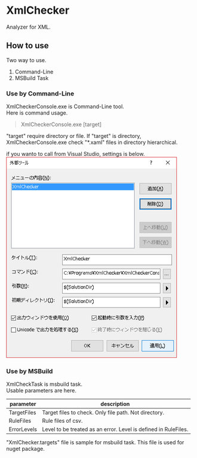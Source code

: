 # XmlChecker
Analyzer for XML.

## How to use
Two way to use.

1. Command-Line
2. MSBuild Task

### Use by Command-Line
XmlCheckerConsole.exe is Command-Line tool.<br/>
Here is command usage.

> XmlCheckerConsole.exe [target]

"target" require directory or file.
If "target" is directory, XmlCheckerConsole.exe check "*.xaml" files in directory hierarchical.

if you wanto to call from Visual Studio, settings is below.  
![settings for visual studio to call outside tools](vssetting.png "settings for visual studio to call outside tools")

### Use by MSBuild
XmlCheckTask is msbuild task.<br/>
Usable parameters are here.

parameter|description
---|---
TargetFiles|Target files to check. Only file path. Not directory.
RuleFiles|Rule files of csv.
ErrorLevels|Level to be treated as an error. Level is defined in RuleFiles.

"XmlChecker.targets" file is sample for msbuild task.
This file is used for nuget package.
